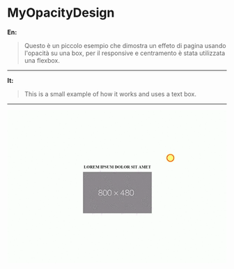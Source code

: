 # MyOpacityDesign
**En:**
> Questo è un piccolo esempio che dimostra un effeto di pagina usando l'opacità su una box, per il responsive e centramento è stata utilizzata una flexbox.
-----------------------------------------------------------------------------------
**It:**
> This is a small example of how it works and uses a text box.
-----------------------------------------------------------------------------------
![Gif di esempio](video-to-gif.gif)
